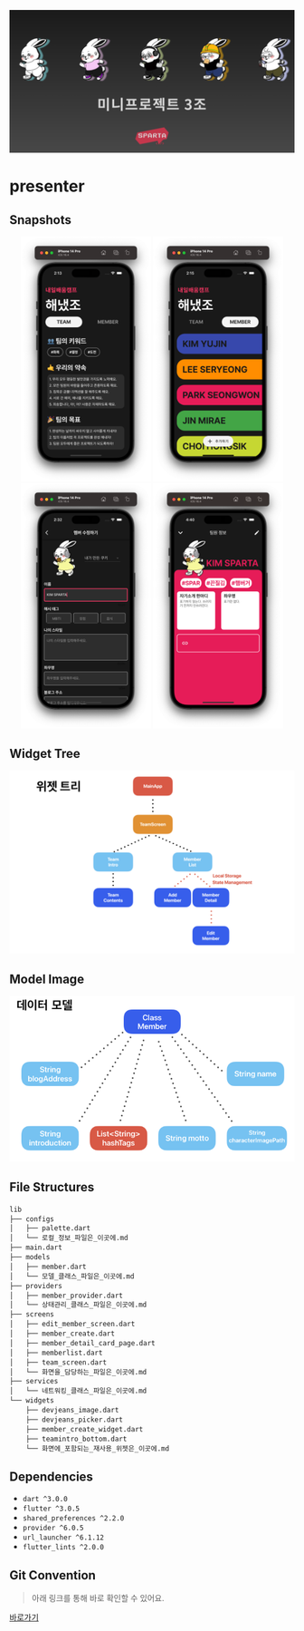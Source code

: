 ![썸네일](.github/resources/Presenter_Banner.png)
# presenter

## Snapshots

<div markdown="1">
	<p align="center">
		<img width="230" alt="1" src=".github/resources/Snapshot_1.png" />
		<img width="230" alt="2" src=".github/resources/Snapshot_2.png" />
		<img width="230" alt="3" src=".github/resources/Snapshot_3.png" />
		<img width=230" alt="4"src=".github/resources/Snapshot_4.png" />
	</p>
</div>

## Widget Tree

<p>
	<img width=550" alt="Widget" src=".github/resources/Widget_Structure.png" />
</p>

## Model Image

<p>
	<img width=550" alt="Model" src=".github/resources/Model_Structure.png" />
</p>

## File Structures

```bash
lib
├── configs
│   ├── palette.dart
│   └── 로컬_정보_파일은_이곳에.md
├── main.dart
├── models
│   ├── member.dart
│   └── 모델_클래스_파일은_이곳에.md
├── providers
│   ├── member_provider.dart
│   └── 상태관리_클래스_파일은_이곳에.md
├── screens
│   ├── edit_member_screen.dart
│   ├── member_create.dart
│   ├── member_detail_card_page.dart
│   ├── memberlist.dart
│   ├── team_screen.dart
│   └── 화면을_담당하는_파일은_이곳에.md
├── services
│   └── 네트워킹_클래스_파일은_이곳에.md
└── widgets
    ├── devjeans_image.dart
    ├── devjeans_picker.dart
    ├── member_create_widget.dart
    ├── teamintro_bottom.dart
    └── 화면에_포함되는_재사용_위젯은_이곳에.md
```

## Dependencies

- `dart ^3.0.0`
- `flutter ^3.0.5`
- `shared_preferences ^2.2.0`
- `provider ^6.0.5`
- `url_launcher ^6.1.12`
- `flutter_lints ^2.0.0`

## Git Convention
> 아래 링크를 통해 바로 확인할 수 있어요.

[바로가기](./CONVENTION.md)
